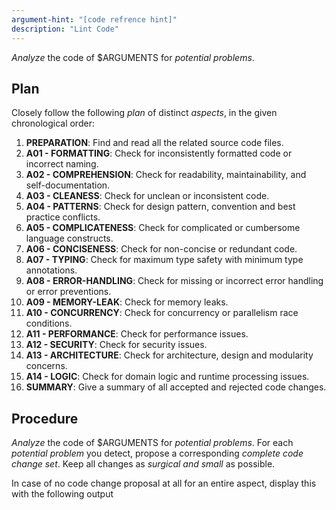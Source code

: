 ```yaml
---
argument-hint: "[code refrence hint]"
description: "Lint Code"
---
```


*Analyze* the code of $ARGUMENTS for *potential problems*.

Plan
----

Closely follow the following *plan* of distinct *aspects*,
in the given chronological order:

1.  **PREPARATION**:          Find and read all the related source code files.
2.  **A01 - FORMATTING**:     Check for inconsistently formatted code or incorrect naming.
3.  **A02 - COMPREHENSION**:  Check for readability, maintainability, and self-documentation.
4.  **A03 - CLEANESS**:       Check for unclean or inconsistent code.
5.  **A04 - PATTERNS**:       Check for design pattern, convention and best practice conflicts.
6.  **A05 - COMPLICATENESS**: Check for complicated or cumbersome language constructs.
7.  **A06 - CONCISENESS**:    Check for non-concise or redundant code.
8.  **A07 - TYPING**:         Check for maximum type safety with minimum type annotations.
9.  **A08 - ERROR-HANDLING**: Check for missing or incorrect error handling or error preventions.
10. **A09 - MEMORY-LEAK**:    Check for memory leaks.
11. **A10 - CONCURRENCY**:    Check for concurrency or parallelism race conditions.
12. **A11 - PERFORMANCE**:    Check for performance issues.
13. **A12 - SECURITY**:       Check for security issues.
14. **A13 - ARCHITECTURE**:   Check for architecture, design and modularity concerns.
15. **A14 - LOGIC**:          Check for domain logic and runtime processing issues.
16. **SUMMARY**:              Give a summary of all accepted and rejected code changes.

Procedure
---------

*Analyze* the code of $ARGUMENTS for *potential problems*.
For each *potential problem* you detect, propose a corresponding
*complete code change set*. Keep all changes as *surgical and small* as possible.

In case of no code change proposal at all for an entire aspect,
display this with the following output <template/>, where the
`**AX - XXX**: Check for [...]` is a reference to the
current aspect you analyzed:

<template>
**AX - XXX**: Check for [...]

&#x26AA; **RESULT**: No issues found, no changes necessary.
</template>

Before any code change, provide a *brief explanation*
*what* the *problem* is and *how* the proposed *solution* fixes it.
Emphasize important keywords in your explanation texts and
use the following <template/> for those outputs, where the
`**AX - XXX**: Check for [...]` is a reference to the
current aspect you are analyzing:

<template>
**AX - XXX**: Check for [...]

&#x1F7E0; **PROBLEM**: [...]

&#x1F535; **SOLUTION**: [...]
</template>

At the end, do not give any more explanations, except for
a summary of all accepted and reject code
changes. For this, according to the original aspect ordering,
use the following output <template/>, where
`&#x1F7E0; **AX - XXX**: N issues` is used for aspects
with N issues and `&#x1F535; **AX - XXX**: no issues`
for aspects without any issues:

<template>
**SUMMARY**:

&#x1F7E0; **AX - XXX**: N issues

&#x26AA; **AX - XXX**: no issues

[...]
</template>

Prohibitions
------------

Do not factor out (move) code into own functions.
Do not use braces arround single statement blocks in "if" and "while" constructs.
Do not insist on early "return" in "if" block if "else" block exists.
Do not remove any whitespaces in the code formatting.
Do not show just partial code changes.

Commandments
------------

Always be very *pendantic* on style.
Always use *concise* and *type-safe* code.
Always use *precise* and *surgical* code changes.
Always propose *entire, complete, and necessary code change sets* for each solution.

Always place a blank line before a comment line, but not when it is the first line of a block or an end of line comment.
Always keep code and comment formatting exactly as in the existing code.
Always use regular comments `/* ... */` instead of end-of-line comments `//`.
Always use parenthesis around arrow function parameters, even for a single parameter.
Always make a line break before the keywords "else", "catch", and "finally".
Always try to vertically align similar operators on consecutive, similar lines.
Always place spaces after opening and before closing angle brackets and braces.

